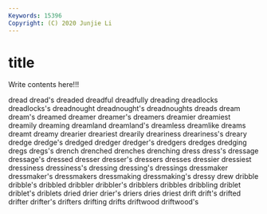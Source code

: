 ```yaml
---
Keywords: 15396
Copyright: (C) 2020 Junjie Li
---
```


# title

Write contents here!!!
 
dread 
dread's 
dreaded 
dreadful 
dreadfully 
dreading 
dreadlocks 
dreadlocks's 
dreadnought
dreadnought's 
dreadnoughts 
dreads 
dream 
dream's 
dreamed 
dreamer 
dreamer's 
dreamers 
dreamier
dreamiest 
dreamily 
dreaming 
dreamland 
dreamland's 
dreamless 
dreamlike 
dreams 
dreamt 
dreamy
drearier 
dreariest 
drearily 
dreariness 
dreariness's 
dreary 
dredge 
dredge's 
dredged 
dredger
dredger's 
dredgers 
dredges 
dredging 
dregs 
dregs's 
drench 
drenched 
drenches 
drenching
dress 
dress's 
dressage 
dressage's 
dressed 
dresser 
dresser's 
dressers 
dresses 
dressier
dressiest 
dressiness 
dressiness's 
dressing 
dressing's 
dressings 
dressmaker 
dressmaker's 
dressmakers 
dressmaking
dressmaking's 
dressy 
drew 
dribble 
dribble's 
dribbled 
dribbler 
dribbler's 
dribblers 
dribbles
dribbling 
driblet 
driblet's 
driblets 
dried 
drier 
drier's 
driers 
dries 
driest
drift 
drift's 
drifted 
drifter 
drifter's 
drifters 
drifting 
drifts 
driftwood 
driftwood's
